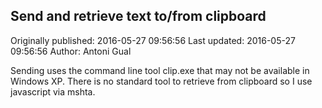 ## Send  and retrieve text to/from clipboard 
Originally published: 2016-05-27 09:56:56 
Last updated: 2016-05-27 09:56:56 
Author: Antoni Gual 
 
Sending uses the command line tool clip.exe that may not be available in Windows XP. There is no standard tool to retrieve from clipboard so I use javascript via mshta.